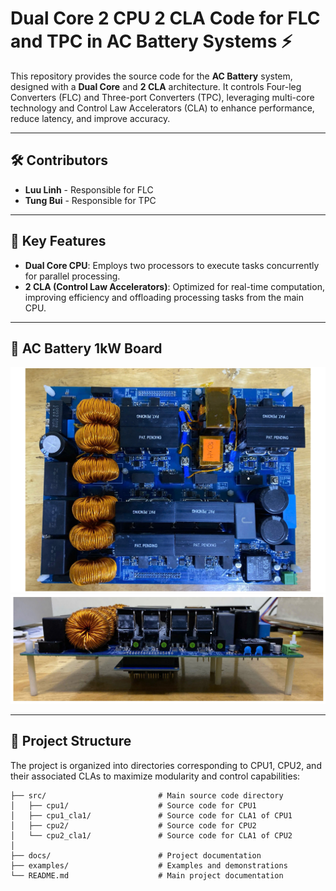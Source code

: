 # Dual Core 2 CPU 2 CLA Code for FLC and TPC in AC Battery Systems ⚡️

This repository provides the source code for the **AC Battery** system, designed with a **Dual Core** and **2 CLA** architecture. It controls Four-leg Converters (FLC) and Three-port Converters (TPC), leveraging multi-core technology and Control Law Accelerators (CLA) to enhance performance, reduce latency, and improve accuracy.

---

## 🛠️ Contributors

- **Luu Linh** - Responsible for FLC
- **Tung Bui** - Responsible for TPC

---

## 🚀 Key Features

- **Dual Core CPU**: Employs two processors to execute tasks concurrently for parallel processing.
- **2 CLA (Control Law Accelerators)**: Optimized for real-time computation, improving efficiency and offloading processing tasks from the main CPU.

---

## 📂 AC Battery 1kW Board
![AC Battery 1kW Board](https://github.com/linhlttautomation/ACBatteryDualCore/blob/master/AC%20Battery%201kW%20Board.png)
![AC Battery 1kW Board](https://github.com/linhlttautomation/ACBatteryDualCore/blob/master/AC%20Battery%201kW%20Board%20Side.png)

---

## 📂 Project Structure

The project is organized into directories corresponding to CPU1, CPU2, and their associated CLAs to maximize modularity and control capabilities:

```plaintext
├── src/                         # Main source code directory
│   ├── cpu1/                    # Source code for CPU1
│   ├── cpu1_cla1/               # Source code for CLA1 of CPU1
│   ├── cpu2/                    # Source code for CPU2
│   └── cpu2_cla1/               # Source code for CLA1 of CPU2
│
├── docs/                        # Project documentation
├── examples/                    # Examples and demonstrations
└── README.md                    # Main project documentation
